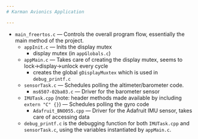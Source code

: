 ```yaml
---
# Karman Avionics Application

---
```


* `main_freertos.c` — Controls the overall program flow, essentially the main method of the project.   
  * `appInit.c` — Inits the display mutex
    * display mutex (in `appGlobals.c`)
  * `appMain.c` — Takes care of creating the display mutex, seems to lock->display->unlock every cycle
    * creates the global `gDisplayMuxtex` which is used in `debug_printf.c`
  * `sensorTask.c` — Schedules polling the altimeter/barometer code.  
    * `ms6507-02ba03.c` — Driver for the barometer sensor
  * `IMUTask.cpp` (note: header methods made available by including `extern "C" {}`) — Schedules polling the gyro code
    * `Adafruit_BNO055.cpp` — Driver for the Adafruit IMU sensor, takes care of accessing data
  * `debug_printf.c` is the debugging function for both `IMUTask.cpp` and `sensorTask.c`, using the variables instantiated by `appMain.c`.  
